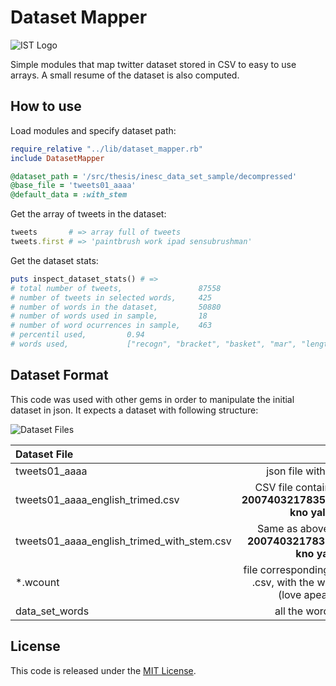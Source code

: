 # Dataset Mapper

![IST Logo](http://tecnico.ulisboa.pt/img/tecnico.png)

Simple modules that map twitter dataset stored in CSV to easy to use arrays. A small resume of the dataset is also computed.

## How to use

Load modules and specify dataset path:

~~~ruby
require_relative "../lib/dataset_mapper.rb"
include DatasetMapper

@dataset_path = '/src/thesis/inesc_data_set_sample/decompressed' 
@base_file = 'tweets01_aaaa'
@default_data = :with_stem
~~~

Get the array of tweets in the dataset:
~~~ruby
tweets       # => array full of tweets
tweets.first # => 'paintbrush work ipad sensubrushman' 
~~~

Get the dataset stats:
~~~ruby
puts inspect_dataset_stats() # =>
# total number of tweets,                 87558
# number of tweets in selected words,     425
# number of words in the dataset,         50880
# number of words used in sample,         18
# number of word ocurrences in sample,    463
# percentil used,         0.94
# words used,             ["recogn", "bracket", "basket", "mar", "length", "initi", "dye", "eras", "tradit", "liverpol", "delici", "advantag", "robot", "potus", "belief", "volum", "hok", "thirstythursday"]
~~~

## Dataset Format
This code was used with other gems in order to manipulate the initial dataset in json. It expects a dataset with following structure:

![Dataset Files](https://photos-3.dropbox.com/t/0/AAAqwKhNWq4aAAArxp8ZfxgeUvFx6NJojuXBsZvcvJaNfg/12/3217572/png/1024x768/3/1404396000/0/2/Screen%20Shot%202014-07-03%20at%2013.08.24.png/SGXIz-csRI3gIRcBk-L6o3vpuVjRivfFxd3xhZfLvzU)



| Dataset File  | Use             |
|:------------- |:---------------:| 
| tweets01_aaaa      | json file with tweets captured by INESC-id | 
| tweets01\_aaaa\_english\_trimed.csv      | CSV file containing tweets coma separated. Ex: **200740321783578624,ReRoc_Rochi_KTB,females kno yal jus sit nigas job supose** |
| tweets01\_aaaa\_english\_trimed\_with_stem.csv      | Same as above but with stemming applied. Ex: **200740321783578624,ReRoc_Rochi_KTB,femal kno yal jus sit niga job supos**        | 
| *.wcount | file corresponding to the file with same finished with .csv, with the words that appear are summed. Ex (love apeard 4253 times ): **love,4253** | 
| data\_set\_words | all the words that appear in the dataset |


## License

This code is released under the [MIT License](http://www.opensource.org/licenses/MIT).